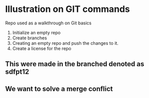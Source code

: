# Illustration on GIT commands
Repo used as a walkthrough on Git basics

1. Initialize an empty repo
2. Create branches
3. Creating an empty repo and push the changes to it.
4. Create a license for the repo

## This were made in the branched denoted as sdfpt12

## We want to solve a merge conflict